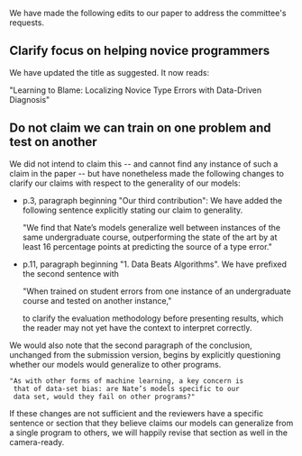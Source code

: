 We have made the following edits to our paper to address the committee's
requests.

Clarify focus on helping novice programmers
-------------------------------------------

We have updated the title as suggested. It now reads:

"Learning to Blame: Localizing Novice Type Errors with Data-Driven Diagnosis"


Do not claim we can train on one problem and test on another
------------------------------------------------------------

We did not intend to claim this -- and cannot find any instance of such
a claim in the paper -- but have nonetheless made the following changes 
to clarify our claims with respect to the generality of our models:

- p.3, paragraph beginning "Our third contribution": We have added the
  following sentence explicitly stating our claim to generality.

    "We find that Nate’s models generalize well between instances of the
     same undergraduate course, outperforming the state of the art by at
     least 16 percentage points at predicting the source of a type error."

- p.11, paragraph beginning "1. Data Beats Algorithms". We have prefixed
  the second sentence with

    "When trained on student errors from one instance of an undergraduate
     course and tested on another instance,"

  to clarify the evaluation methodology before presenting results, which
  the reader may not yet have the context to interpret correctly.

We would also note that the second paragraph of the conclusion, 
unchanged from the submission version, begins by explicitly 
questioning whether our models would generalize to other programs.

    "As with other forms of machine learning, a key concern is 
     that of data-set bias: are Nate’s models specific to our 
     data set, would they fail on other programs?"

If these changes are not sufficient and the reviewers have a specific
sentence or section that they believe claims our models can generalize
from a single program to others, we will happily revise that section
as well in the camera-ready.
